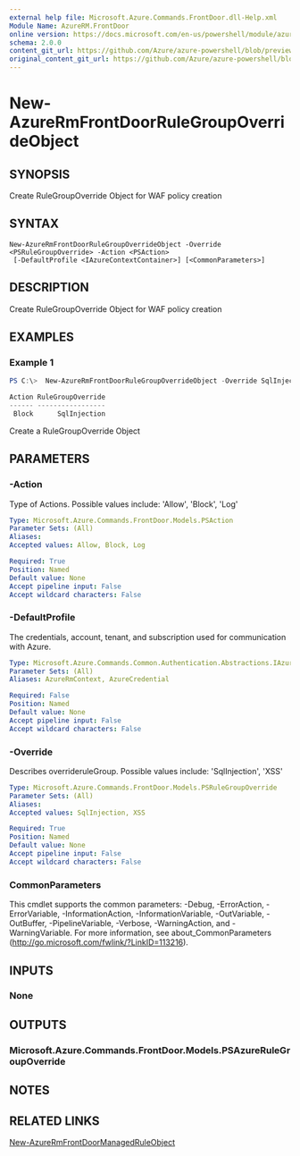 ```yaml
---
external help file: Microsoft.Azure.Commands.FrontDoor.dll-Help.xml
Module Name: AzureRM.FrontDoor
online version: https://docs.microsoft.com/en-us/powershell/module/azurerm.frontdoor/new-azurermfrontdoorrulegroupoverrideobject
schema: 2.0.0
content_git_url: https://github.com/Azure/azure-powershell/blob/preview/src/ResourceManager/FrontDoor/Commands.FrontDoor/help/New-AzureRmFrontDoorRuleGroupOverrideObject.md
original_content_git_url: https://github.com/Azure/azure-powershell/blob/preview/src/ResourceManager/FrontDoor/Commands.FrontDoor/help/New-AzureRmFrontDoorRuleGroupOverrideObject.md
---
```


# New-AzureRmFrontDoorRuleGroupOverrideObject

## SYNOPSIS
Create RuleGroupOverride Object for WAF policy creation

## SYNTAX

```
New-AzureRmFrontDoorRuleGroupOverrideObject -Override <PSRuleGroupOverride> -Action <PSAction>
 [-DefaultProfile <IAzureContextContainer>] [<CommonParameters>]
```

## DESCRIPTION
Create RuleGroupOverride Object for WAF policy creation

## EXAMPLES

### Example 1
```powershell
PS C:\>  New-AzureRmFrontDoorRuleGroupOverrideObject -Override SqlInjection -Action Block

Action RuleGroupOverride
------ -----------------
 Block      SqlInjection
```

Create a RuleGroupOverride Object

## PARAMETERS

### -Action
Type of Actions.
Possible values include: 'Allow', 'Block', 'Log'

```yaml
Type: Microsoft.Azure.Commands.FrontDoor.Models.PSAction
Parameter Sets: (All)
Aliases:
Accepted values: Allow, Block, Log

Required: True
Position: Named
Default value: None
Accept pipeline input: False
Accept wildcard characters: False
```

### -DefaultProfile
The credentials, account, tenant, and subscription used for communication with Azure.

```yaml
Type: Microsoft.Azure.Commands.Common.Authentication.Abstractions.IAzureContextContainer
Parameter Sets: (All)
Aliases: AzureRmContext, AzureCredential

Required: False
Position: Named
Default value: None
Accept pipeline input: False
Accept wildcard characters: False
```

### -Override
Describes overrideruleGroup.
Possible values include: 'SqlInjection', 'XSS'

```yaml
Type: Microsoft.Azure.Commands.FrontDoor.Models.PSRuleGroupOverride
Parameter Sets: (All)
Aliases:
Accepted values: SqlInjection, XSS

Required: True
Position: Named
Default value: None
Accept pipeline input: False
Accept wildcard characters: False
```

### CommonParameters
This cmdlet supports the common parameters: -Debug, -ErrorAction, -ErrorVariable, -InformationAction, -InformationVariable, -OutVariable, -OutBuffer, -PipelineVariable, -Verbose, -WarningAction, and -WarningVariable. For more information, see about_CommonParameters (http://go.microsoft.com/fwlink/?LinkID=113216).

## INPUTS

### None

## OUTPUTS

### Microsoft.Azure.Commands.FrontDoor.Models.PSAzureRuleGroupOverride

## NOTES

## RELATED LINKS

[New-AzureRmFrontDoorManagedRuleObject](./New-AzureRmFrontDoorManagedRuleObject.md)
